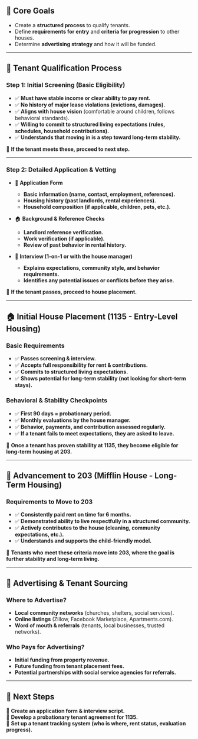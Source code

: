 ## 🔹 Core Goals  
- Create a **structured process** to qualify tenants.  
- Define **requirements for entry** and **criteria for progression** to other houses.  
- Determine **advertising strategy** and how it will be funded.  

---

## **🏡 Tenant Qualification Process**  

### **Step 1: Initial Screening (Basic Eligibility)**  
- ✅ **Must have stable income or clear ability to pay rent.**  
- ✅ **No history of major lease violations (evictions, damages).**  
- ✅ **Aligns with house vision** (comfortable around children, follows behavioral standards).  
- ✅ **Willing to commit to structured living expectations (rules, schedules, household contributions).**  
- ✅ **Understands that moving in is a step toward long-term stability.**  

📌 **If the tenant meets these, proceed to next step.**  

---

### **Step 2: Detailed Application & Vetting**  
- 📝 **Application Form**  
  - **Basic information (name, contact, employment, references).**  
  - **Housing history (past landlords, rental experiences).**  
  - **Household composition (if applicable, children, pets, etc.).**  

- 🏠 **Background & Reference Checks**  
  - **Landlord reference verification.**  
  - **Work verification (if applicable).**  
  - **Review of past behavior in rental history.**  

- 👥 **Interview (1-on-1 or with the house manager)**  
  - **Explains expectations, community style, and behavior requirements.**  
  - **Identifies any potential issues or conflicts before they arise.**  

📌 **If the tenant passes, proceed to house placement.**  

---

## **🏠 Initial House Placement (1135 - Entry-Level Housing)**  

### **Basic Requirements**  
- ✅ **Passes screening & interview.**  
- ✅ **Accepts full responsibility for rent & contributions.**  
- ✅ **Commits to structured living expectations.**  
- ✅ **Shows potential for long-term stability (not looking for short-term stays).**  

### **Behavioral & Stability Checkpoints**  
- ✅ **First 90 days = probationary period.**  
- ✅ **Monthly evaluations by the house manager.**  
- ✅ **Behavior, payments, and contribution assessed regularly.**  
- ✅ **If a tenant fails to meet expectations, they are asked to leave.**  

📌 **Once a tenant has proven stability at 1135, they become eligible for long-term housing at 203.**  

---

## **🏡 Advancement to 203 (Mifflin House - Long-Term Housing)**  

### **Requirements to Move to 203**  
- ✅ **Consistently paid rent on time for 6 months.**  
- ✅ **Demonstrated ability to live respectfully in a structured community.**  
- ✅ **Actively contributes to the house (cleaning, community expectations, etc.).**  
- ✅ **Understands and supports the child-friendly model.**  

📌 **Tenants who meet these criteria move into 203, where the goal is further stability and long-term living.**  

---

## **📢 Advertising & Tenant Sourcing**  

### **Where to Advertise?**  
- **Local community networks** (churches, shelters, social services).  
- **Online listings** (Zillow, Facebook Marketplace, Apartments.com).  
- **Word of mouth & referrals** (tenants, local businesses, trusted networks).  

### **Who Pays for Advertising?**  
- **Initial funding from property revenue.**  
- **Future funding from tenant placement fees.**  
- **Potential partnerships with social service agencies for referrals.**  

---

## **🔹 Next Steps**  
📌 **Create an application form & interview script.**  
📌 **Develop a probationary tenant agreement for 1135.**  
📌 **Set up a tenant tracking system (who is where, rent status, evaluation progress).**  
